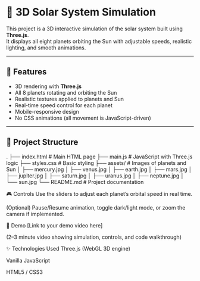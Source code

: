 # 🌌 3D Solar System Simulation

This project is a 3D interactive simulation of the solar system built using **Three.js**.  
It displays all eight planets orbiting the Sun with adjustable speeds, realistic lighting, and smooth animations.

---

## 🚀 Features

- 3D rendering with **Three.js**
- All 8 planets rotating and orbiting the Sun
- Realistic textures applied to planets and Sun
- Real-time speed control for each planet
- Mobile-responsive design
- No CSS animations (all movement is JavaScript-driven)

---

## 📂 Project Structure

.
├── index.html # Main HTML page
├── main.js # JavaScript with Three.js logic
├── styles.css # Basic styling
├── assets/ # Images of planets and Sun
│ ├── mercury.jpg
│ ├── venus.jpg
│ ├── earth.jpg
│ ├── mars.jpg
│ ├── jupiter.jpg
│ ├── saturn.jpg
│ ├── uranus.jpg
│ ├── neptune.jpg
│ └── sun.jpg
└── README.md # Project documentation

🎮 Controls
Use the sliders to adjust each planet’s orbital speed in real time.

(Optional) Pause/Resume animation, toggle dark/light mode, or zoom the camera if implemented.

🎥 Demo
[Link to your demo video here]

(2–3 minute video showing simulation, controls, and code walkthrough)

✨ Technologies Used
Three.js (WebGL 3D engine)

Vanilla JavaScript

HTML5 / CSS3
